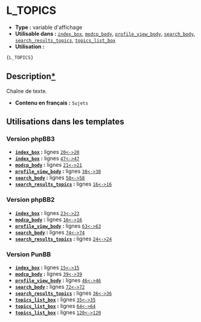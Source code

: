 # L_TOPICS
* __Type :__ variable d'affichage
* __Utilisable dans :__ [`index_box`](../tpl/index_box.md#readme), [`modcp_body`](../tpl/modcp_body.md#readme), [`profile_view_body`](../tpl/profile_view_body.md#readme), [`search_body`](../tpl/search_body.md#readme), [`search_results_topics`](../tpl/search_results_topics.md#readme), [`topics_list_box`](../tpl/topics_list_box.md#readme)
* __Utilisation :__

```html
{L_TOPICS}
```

## Description[*](https://fa-tvars.appspot.com/var/L_TOPICS)
Chaîne de texte.

* __Contenu en français :__ `Sujets`

## Utilisations dans les templates

### Version phpBB3
* __[`index_box`](../tpl/index_box.md#readme) :__ lignes [`20`](../src/prosilver/index_box.tpl#L20)[`<->`](../src/prosilver/index_box.tpl#L20-L20)[`20`](../src/prosilver/index_box.tpl#L20)
* __[`index_box`](../tpl/index_box.md#readme) :__ lignes [`47`](../src/prosilver/index_box.tpl#L47)[`<->`](../src/prosilver/index_box.tpl#L47-L47)[`47`](../src/prosilver/index_box.tpl#L47)
* __[`modcp_body`](../tpl/modcp_body.md#readme) :__ lignes [`21`](../src/prosilver/modcp_body.tpl#L21)[`<->`](../src/prosilver/modcp_body.tpl#L21-L21)[`21`](../src/prosilver/modcp_body.tpl#L21)
* __[`profile_view_body`](../tpl/profile_view_body.md#readme) :__ lignes [`38`](../src/prosilver/profile_view_body.tpl#L38)[`<->`](../src/prosilver/profile_view_body.tpl#L38-L38)[`38`](../src/prosilver/profile_view_body.tpl#L38)
* __[`search_body`](../tpl/search_body.md#readme) :__ lignes [`58`](../src/prosilver/search_body.tpl#L58)[`<->`](../src/prosilver/search_body.tpl#L58-L58)[`58`](../src/prosilver/search_body.tpl#L58)
* __[`search_results_topics`](../tpl/search_results_topics.md#readme) :__ lignes [`16`](../src/prosilver/search_results_topics.tpl#L16)[`<->`](../src/prosilver/search_results_topics.tpl#L16-L16)[`16`](../src/prosilver/search_results_topics.tpl#L16)

### Version phpBB2
* __[`index_box`](../tpl/index_box.md#readme) :__ lignes [`23`](../src/subsilver/index_box.tpl#L23)[`<->`](../src/subsilver/index_box.tpl#L23-L23)[`23`](../src/subsilver/index_box.tpl#L23)
* __[`modcp_body`](../tpl/modcp_body.md#readme) :__ lignes [`16`](../src/subsilver/modcp_body.tpl#L16)[`<->`](../src/subsilver/modcp_body.tpl#L16-L16)[`16`](../src/subsilver/modcp_body.tpl#L16)
* __[`profile_view_body`](../tpl/profile_view_body.md#readme) :__ lignes [`63`](../src/subsilver/profile_view_body.tpl#L63)[`<->`](../src/subsilver/profile_view_body.tpl#L63-L63)[`63`](../src/subsilver/profile_view_body.tpl#L63)
* __[`search_body`](../tpl/search_body.md#readme) :__ lignes [`74`](../src/subsilver/search_body.tpl#L74)[`<->`](../src/subsilver/search_body.tpl#L74-L74)[`74`](../src/subsilver/search_body.tpl#L74)
* __[`search_results_topics`](../tpl/search_results_topics.md#readme) :__ lignes [`24`](../src/subsilver/search_results_topics.tpl#L24)[`<->`](../src/subsilver/search_results_topics.tpl#L24-L24)[`24`](../src/subsilver/search_results_topics.tpl#L24)

### Version PunBB
* __[`index_box`](../tpl/index_box.md#readme) :__ lignes [`15`](../src/punbb/index_box.tpl#L15)[`<->`](../src/punbb/index_box.tpl#L15-L15)[`15`](../src/punbb/index_box.tpl#L15)
* __[`modcp_body`](../tpl/modcp_body.md#readme) :__ lignes [`39`](../src/punbb/modcp_body.tpl#L39)[`<->`](../src/punbb/modcp_body.tpl#L39-L39)[`39`](../src/punbb/modcp_body.tpl#L39)
* __[`profile_view_body`](../tpl/profile_view_body.md#readme) :__ lignes [`46`](../src/punbb/profile_view_body.tpl#L46)[`<->`](../src/punbb/profile_view_body.tpl#L46-L46)[`46`](../src/punbb/profile_view_body.tpl#L46)
* __[`search_body`](../tpl/search_body.md#readme) :__ lignes [`72`](../src/punbb/search_body.tpl#L72)[`<->`](../src/punbb/search_body.tpl#L72-L72)[`72`](../src/punbb/search_body.tpl#L72)
* __[`search_results_topics`](../tpl/search_results_topics.md#readme) :__ lignes [`36`](../src/punbb/search_results_topics.tpl#L36)[`<->`](../src/punbb/search_results_topics.tpl#L36-L36)[`36`](../src/punbb/search_results_topics.tpl#L36)
* __[`topics_list_box`](../tpl/topics_list_box.md#readme) :__ lignes [`35`](../src/punbb/topics_list_box.tpl#L35)[`<->`](../src/punbb/topics_list_box.tpl#L35-L35)[`35`](../src/punbb/topics_list_box.tpl#L35)
* __[`topics_list_box`](../tpl/topics_list_box.md#readme) :__ lignes [`64`](../src/punbb/topics_list_box.tpl#L64)[`<->`](../src/punbb/topics_list_box.tpl#L64-L64)[`64`](../src/punbb/topics_list_box.tpl#L64)
* __[`topics_list_box`](../tpl/topics_list_box.md#readme) :__ lignes [`120`](../src/punbb/topics_list_box.tpl#L120)[`<->`](../src/punbb/topics_list_box.tpl#L120-L120)[`120`](../src/punbb/topics_list_box.tpl#L120)

